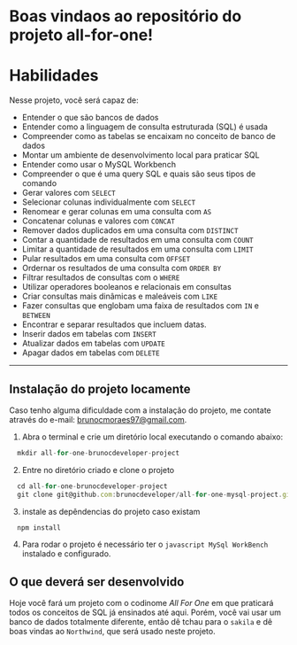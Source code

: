 # Boas vindaos ao repositório do projeto all-for-one!

# Habilidades
Nesse projeto, você será capaz de:

- Entender o que são bancos de dados
- Entender como a linguagem de consulta estruturada (SQL) é usada
- Compreender como as tabelas se encaixam no conceito de banco de dados
- Montar um ambiente de desenvolvimento local para praticar SQL
- Entender como usar o MySQL Workbench
- Compreender o que é uma query SQL e quais são seus tipos de comando
- Gerar valores com `SELECT`
- Selecionar colunas individualmente com `SELECT`
- Renomear e gerar colunas em uma consulta com `AS`
- Concatenar colunas e valores com `CONCAT`
- Remover dados duplicados em uma consulta com `DISTINCT`
- Contar a quantidade de resultados em uma consulta com `COUNT`
- Limitar a quantidade de resultados em uma consulta com `LIMIT`
- Pular resultados em uma consulta com `OFFSET`
- Ordernar os resultados de uma consulta com `ORDER BY`
- Filtrar resultados de consultas com o `WHERE`
- Utilizar operadores booleanos e relacionais em consultas
- Criar consultas mais dinâmicas e maleáveis com `LIKE`
- Fazer consultas que englobam uma faixa de resultados com `IN` e `BETWEEN`
- Encontrar e separar resultados que incluem datas.
- Inserir dados em tabelas com `INSERT`
- Atualizar dados em tabelas com `UPDATE`
- Apagar dados em tabelas com `DELETE`

---

## Instalação do projeto locamente

Caso tenho alguma dificuldade com a instalação do projeto, me contate através do e-mail: brunocmoraes97@gmail.com.
  1. Abra o terminal e crie um diretório local executando o comando abaixo:
  ```javascript
    mkdir all-for-one-brunocdeveloper-project
  ```
  2. Entre no diretório criado e clone o projeto
  ```javascript
    cd all-for-one-brunocdeveloper-project
    git clone git@github.com:brunocdeveloper/all-for-one-mysql-project.git
  ```
  3. instale as depêndencias do projeto caso existam
  ```javascript
    npm install
  ```
  4. Para rodar o projeto é necessário ter o  ```javascript MySql WorkBench``` instalado e configurado.
  
## O que deverá ser desenvolvido

Hoje você fará um projeto com o codinome *All For One* em que praticará todos os conceitos de SQL já ensinados até aqui. Porém, você vai usar um banco de dados totalmente diferente, então dê tchau para o `sakila` e dê boas vindas ao `Northwind`, que será usado neste projeto.



